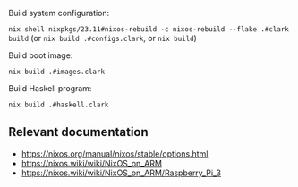 Build system configuration:

`nix shell nixpkgs/23.11#nixos-rebuild -c nixos-rebuild --flake .#clark build` (or `nix build .#configs.clark`, or `nix build`)

Build boot image:

`nix build .#images.clark`

Build Haskell program:

`nix build .#haskell.clark`

## Relevant documentation
- https://nixos.org/manual/nixos/stable/options.html
- https://nixos.wiki/wiki/NixOS_on_ARM
- https://nixos.wiki/wiki/NixOS_on_ARM/Raspberry_Pi_3
